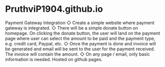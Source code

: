 # PruthviP1904.github.io
Payment Gateway Integration
◇ Create a simple website where payment gateway is integrated. 
◇ There will be a simple donate button on homepage. On clicking the donate button, the user will land on the payment page where user can select the amount to be paid and the payment type, e.g. credit card, Paypal, etc. 
◇ Once the payment is done and invoice will be generated and email will be sent to the user for the payment received. The invoice will contain the amount. 
◇ On any page / email, only basic information is needed.
Hosted on github pages.
